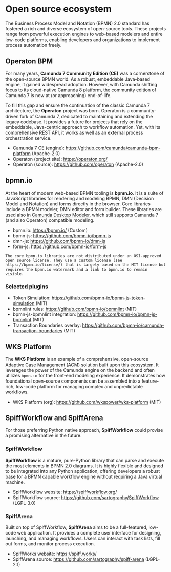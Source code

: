 # Open source ecosystem

The Business Process Model and Notation (BPMN) 2.0 standard has fostered a rich and diverse ecosystem of open-source tools. These projects range from powerful execution engines to web-based modelers and entire low-code platforms, enabling developers and organizations to implement process automation freely.


## Operaton BPM

For many years, **Camunda 7 Community Edition (CE)** was a cornerstone of the open-source BPMN world. As a robust, embeddable Java-based engine, it gained widespread adoption. However, with Camunda shifting focus to its cloud-native Camunda 8 platform, the community edition of Camunda 7 is now at (or approaching) end-of-life.

To fill this gap and ensure the continuation of the classic Camunda 7 architecture, the **Operaton** project was born. Operaton is a community-driven fork of Camunda 7, dedicated to maintaining and extending the legacy codebase. It provides a future for projects that rely on the embeddable, Java-centric approach to workflow automation. Yet, with its comprehensive REST API, it works as well as an external process orchestration service.

- Camunda 7 CE (engine): <https://github.com/camunda/camunda-bpm-platform> (Apache-2.0)
- Operaton (project site): <https://operaton.org/>
- Operaton (source): <https://github.com/operaton> (Apache-2.0)


## bpmn.io

At the heart of modern web-based BPMN tooling is **bpmn.io**. It is a suite of JavaScript libraries for rendering and modeling BPMN, DMN (Decision Model and Notation) and forms directly in the browser. Core libraries include a BPMN modeler, DMN editor and form builder. These libraries are used also in [Camunda Desktop Modeler](https://github.com/camunda/camunda-modeler), which still supports Camunda 7 (and also Operaton) compatible modeling.

- bpmn.io: <https://bpmn.io/> (Custom)
- bpmn-js: <https://github.com/bpmn-io/bpmn-js>
- dmn-js: <https://github.com/bpmn-io/dmn-js>
- form-js: <https://github.com/bpmn-io/form-js>

```{warning}
The core bpmn.io libraries are not distributed under an OSI‑approved open source license. They use a custom license (see https://bpmn.io/license/) that is largely based on the MIT license but requires the bpmn.io watermark and a link to bpmn.io to remain visible. 
```


### Selected plugins

- Token Simulation: <https://github.com/bpmn-io/bpmn-js-token-simulation> (MIT)
- bpmnlint rules: <https://github.com/bpmn-io/bpmnlint> (MIT)
- bpmn-js-bpmnlint integration: <https://github.com/bpmn-io/bpmn-js-bpmnlint> (MIT)
- Transaction Boundaries overlay: <https://github.com/bpmn-io/camunda-transaction-boundaries> (MIT)


## WKS Platform

The **WKS Platform** is an example of a comprehensive, open-source Adaptive Case Management (ACM) solution built upon this ecosystem. It leverages the power of the Camunda engine on the backend and often utilizes `bpmn.io` for the front-end modeling experience. It demonstrates how foundational open-source components can be assembled into a feature-rich, low-code platform for managing complex and unpredictable workflows.

- WKS Platform (org): <https://github.com/wkspower/wks-platform> (MIT)


## SpiffWorkflow and SpiffArena

For those preferring Python native approach, **SpiffWorkflow** could provise a promising alternative in the future.


### SpiffWorkflow


**SpiffWorkflow** is a mature, pure-Python library that can parse and execute the most elements in BPMN 2.0 diagrams. It is highly flexible and designed to be integrated into any Python application, offering developers a robust base for a BPMN capable workflow engine without requiring a Java virtual machine.

- SpiffWorkflow website: <https://spiffworkflow.org/>
- SpiffWorkflow source: <https://github.com/sartography/SpiffWorkflow> (LGPL-3.0)


### SpiffArena

Built on top of SpiffWorkflow, **SpiffArena** aims to be a full-featured, low-code web application. It provides a complete user interface for designing, launching, and managing workflows. Users can interact with task lists, fill out forms, and monitor process execution.

- SpiffWorks website: https://spiff.works/
- SpiffArena source: <https://github.com/sartography/spiff-arena> (LGPL-2.1)

